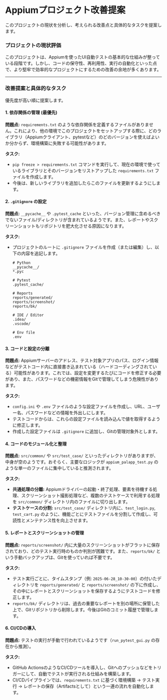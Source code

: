 # Appiumプロジェクト改善提案

このプロジェクトの現状を分析し、考えられる改善点と具体的なタスクを提案します。

### プロジェクトの現状評価

このプロジェクトは、Appiumを使ったUI自動テストの基本的な仕組みが整っている段階です。しかし、コードの保守性、再利用性、実行の自動化といった点で、より堅牢で効率的なプロジェクトにするための改善の余地が多くあります。

---

### 改善提案と具体的なタスク

優先度が高い順に提案します。

#### 1. 依存関係の管理 (最優先)

**問題点:** `requirements.txt` のような依存関係を定義するファイルがありません。これにより、他の環境でこのプロジェクトをセットアップする際に、どのライブラリ（Appiumクライアント、pytestなど）のどのバージョンを使えばよいか分からず、環境構築に失敗する可能性があります。

**タスク:**
*   `pip freeze > requirements.txt` コマンドを実行して、現在の環境で使っているライブラリとそのバージョンをリストアップした `requirements.txt` ファイルを作成します。
*   今後は、新しいライブラリを追加したらこのファイルを更新するようにします。

#### 2. `.gitignore` の設定

**問題点:** `__pycache__` や `.pytest_cache` といった、バージョン管理に含めるべきでないファイル/ディレクトリが含まれているようです。また、レポートやスクリーンショットもリポジトリを肥大化させる原因になります。

**タスク:**
*   プロジェクトのルートに `.gitignore` ファイルを作成（または編集）し、以下の内容を追記します。
    ```gitignore
    # Python
    __pycache__/
    *.pyc
    
    # Pytest
    .pytest_cache/
    
    # Reports
    reports/generated/
    reports/screenshot/
    reports/bk/
    
    # IDE / Editor
    .idea/
    .vscode/
    
    # Env file
    .env
    ```

#### 3. コードと設定の分離

**問題点:** Appiumサーバーのアドレス、テスト対象アプリのパス、ログイン情報などがテストコード内に直接書き込まれている（ハードコーディングされている）可能性があります。これでは、設定を変更するたびにコードを修正する必要があり、また、パスワードなどの機密情報をGitで管理してしまう危険性があります。

**タスク:**
*   `config.ini` や `.env` ファイルのような設定ファイルを作成し、URL、ユーザー名、パスワードなどの情報を外出しにします。
*   テストコードからは、これらの設定ファイルを読み込んで値を取得するように修正します。
*   作成した設定ファイルは `.gitignore` に追加し、Gitの管理対象外とします。

#### 4. コードのモジュール化と整理

**問題点:** `src/common/` や `src/test_case/` といったディレクトリがありますが、中身が空のようです。おそらく、主要なロジックが `appium_palapp_test.py` のような単一のファイルに集中していると推測されます。

**タスク:**
*   **共通処理の分離:** Appiumドライバーの起動・終了処理、要素を待機する処理、スクリーンショット撮影処理など、複数のテストケースで利用する処理を `src/common/` ディレクトリ内のファイルに切り出します。
*   **テストケースの分割:** `src/test_case/` ディレクトリ内に、`test_login.py`, `test_cart.py` のように、機能ごとにテストファイルを分割して作成し、可読性とメンテナンス性を向上させます。

#### 5. レポートとスクリーンショットの管理

**問題点:** `reports/screenshot/` 内に大量のスクリーンショットがフラットに保存されており、どのテスト実行時のものか判別が困難です。また、`reports/bk/` という手動バックアップは、Gitを使っていれば不要です。

**タスク:**
*   テスト実行ごとに、タイムスタンプ（例: `2025-06-28_10-30-00`）の付いたディレクトリを `reports/generated/` と `reports/screenshot/` の下に作成し、その中にレポートとスクリーンショットを保存するようにテストコードを修正します。
*   `reports/bk/` ディレクトリは、過去の重要なレポートを別の場所に保管した上で、Gitリポジトリから削除します。今後はGitのコミット履歴で管理します。

#### 6. CI/CDの導入

**問題点:** テストの実行が手動で行われているようです（`run_pytest_gui.py` の存在から推測）。

**タスク:**
*   GitHub ActionsのようなCI/CDツールを導入し、Gitへのプッシュなどをトリガーにして、自動でテストが実行される仕組みを構築します。
*   CI/CDパイプラインでは、`requirements.txt` に基づく環境構築 → テスト実行 → レポートの保存（Artifactsとして）という一連の流れを自動化します。
